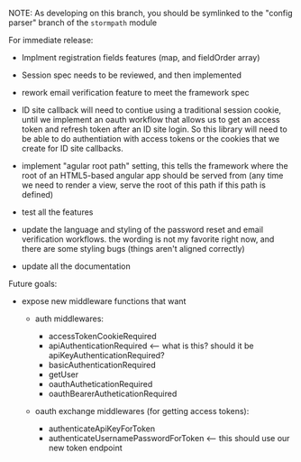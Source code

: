 NOTE: As developing on this branch, you should be symlinked
to the "config parser" branch of the `stormpath` module

For immediate release:

* Implment registration fields features (map, and fieldOrder array)

* Session spec needs to be reviewed, and then implemented

* rework email verification feature to meet the framework spec

* ID site callback will need to contiue using a traditional session
  cookie, until we implement an oauth workflow that allows us to get
  an access token and refresh token after an ID site login.  So this
  library will need to be able to do authentiation with access tokens
  or the cookies that we create for ID site callbacks.

* implement "agular root path" setting, this tells the framework where
  the root of an HTML5-based angular app should be served from (any time
  we need to render a view, serve the root of this path if this path
  is defined)

* test all the features

* update the language and styling of the password reset and email
  verification workflows.  the wording is not my favorite right now,
  and there are some styling bugs (things aren't aligned correctly)

* update all the documentation


Future goals:

* expose new middleware functions that want
  * auth middlewares:
    * accessTokenCookieRequired
    * apiAuthenticationRequired    <-- what is this?  should it be apiKeyAuthenticationRequired?
    * basicAuthenticationRequired
    * getUser
    * oauthAutheticationRequired
    * oauthBearerAutheticationRequired

  * oauth exchange middlewares (for getting access tokens):

    * authenticateApiKeyForToken
    * authenticateUsernamePasswordForToken   <-- this should use our new token endpoint




